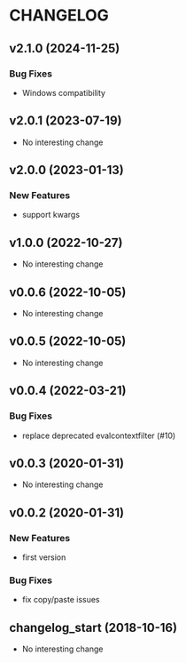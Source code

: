 # CHANGELOG

## v2.1.0 (2024-11-25)

### Bug Fixes

- Windows compatibility 

## v2.0.1 (2023-07-19)

- No interesting change

## v2.0.0 (2023-01-13)

### New Features

- support kwargs

## v1.0.0 (2022-10-27)

- No interesting change

## v0.0.6 (2022-10-05)

- No interesting change

## v0.0.5 (2022-10-05)

- No interesting change

## v0.0.4 (2022-03-21)

### Bug Fixes

- replace deprecated evalcontextfilter (#10)

## v0.0.3 (2020-01-31)

- No interesting change

## v0.0.2 (2020-01-31)

### New Features

- first version

### Bug Fixes

- fix copy/paste issues

## changelog_start (2018-10-16)

- No interesting change


